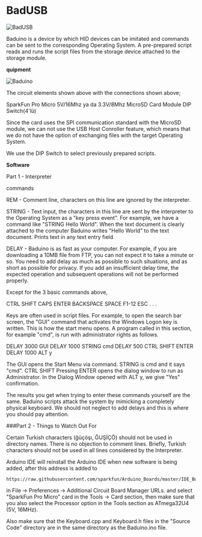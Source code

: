 # BadUSB

![BadUSB](http://i.imgur.com/eLdzMhR.jpg)


Baduino is a device by which HID devices can be imitated and commands can be sent to the corresponding Operating System. A pre-prepared script reads and runs the script files from the storage device attached to the storage module.

<b>quipment</b>

![Baduino](http://i.imgur.com/mnQKtk9.png)

The circuit elements shown above with the connections shown above;

SparkFun Pro Micro 5V/16Mhz ya da 3.3V/8Mhz
MicroSD Card Module
DIP Switch(4'lü)

Since the card uses the SPI communication standard with the MicroSD module, we can not use the USB Host Conroller feature, which means that we do not have the option of exchanging files with the target Operating System.

We use the DIP Switch to select previously prepared scripts.

<b>Software</b>

Part 1 - Interpreter

commands

REM - Comment line, characters on this line are ignored by the interpreter.

STRING - Text input, the characters in this line are sent by the interpreter to the Operating System as a "key press event". For example, we have a command like "STRING Hello World". When the text document is clearly attached to the computer Baduino writes "Hello World" to the text document. Prints text in any text entry field.

DELAY - Baduino is as fast as your computer. For example, if you are downloading a 10MB file from FTP, you can not expect it to take a minute or so. You need to add delay as much as possible to such situations, and as short as possible for privacy. If you add an insufficient delay time, the expected operation and subsequent operations will not be performed properly.

Except for the 3 basic commands above,

CTRL SHIFT CAPS ENTER BACKSPACE SPACE F1-12 ESC . . .

Keys are often used in script files. For example, to open the search bar screen, the "GUI" command that activates the Windows Logon key is written. This is how the start menu opens. A program called in this section, for example "cmd", is run with administrator rights as follows.

DELAY 3000 GUI DELAY 1000 STRING cmd DELAY 500 CTRL SHIFT ENTER DELAY 1000 ALT y

The GUI opens the Start Menu via command. STRING is cmd and it says "cmd". CTRL SHIFT Pressing ENTER opens the dialog window to run as Administrator. In the Dialog Window opened with ALT y, we give "Yes" confirmation.

The results you get when trying to enter these commands yourself are the same. Baduino scripts attack the system by mimicking a completely physical keyboard. We should not neglect to add delays and this is where you should pay attention.

###Part 2 - Things to Watch Out For

Certain Turkish characters (ğüçöşı, ĞUŞİÇÖ) should not be used in directory names. There is no objection to comment lines. Briefly, Turkish characters should not be used in all lines considered by the Interpreter.

Arduino IDE will reinstall the Arduino IDE when new software is being added, after this address is added to
```
https://raw.githubusercontent.com/sparkfun/Arduino_Boards/master/IDE_Board_Manager/package_sparkfun_index.json
```
in File -> Preferences -> Additional Circuit Board Manager URLs. and select "SparkFun Pro Micro" card in the Tools -> Card section, then make sure that you also select the Processor option in the Tools section as ATmega32U4 (5V, 16MHz).

Also make sure that the Keyboard.cpp and Keyboard.h files in the "Source Code" directory are in the same directory as the Baduino.ino file.
